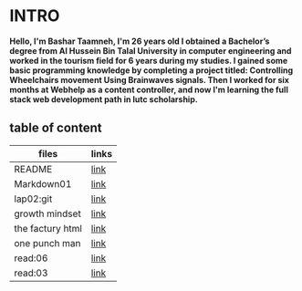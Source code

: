 # INTRO

**Hello, I'm Bashar Taamneh, I'm 26 years old
I obtained a Bachelor’s degree from Al Hussein Bin Talal University in computer engineering and worked in the tourism field for 6 years during my studies.
I gained some basic programming knowledge by completing a project titled: Controlling Wheelchairs movement Using Brainwaves signals.
Then I worked for six months at Webhelp as a content controller, and now I'm learning the full stack web development path in lutc scholarship.**


## table of content

| files       |         links        |
| ----------- | -------------------- |
| README      | [link](https://bashartaamneh.github.io/READING-NOTE/)    |
| Markdown01  | [link](https://bashartaamneh.github.io/READING-NOTE/Read:%2001)   |
| lap02:git   | [link](https://bashartaamneh.github.io/READING-NOTE/lap02:git)    |
| growth mindset     | [link](https://bashartaamneh.github.io/READING-NOTE/Markdown01)    |
| the factury html | [link](https://bashar-task.bashartaamneh.repl.co)    |
|one punch man | [link](https://bashartaamneh.github.io/OnePunchMan/)    |
| read:06   | [link](https://bashartaamneh.github.io/READING-NOTE/read:06)    |
| read:03  | [link](https://bashartaamneh.github.io/READING-NOTE/wireframe03)    |
